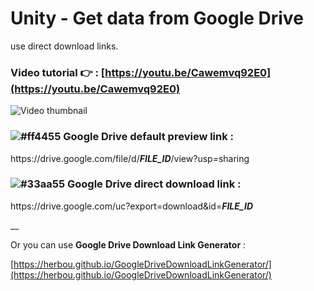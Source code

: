 # Unity - Get data from Google Drive

use direct download links.

### Video tutorial 👉 : [https://youtu.be/Cawemvq92E0](https://youtu.be/Cawemvq92E0)
![Video thumbnail](https://img.youtube.com/vi/Cawemvq92E0/0.jpg)


### ![#ff4455](https://via.placeholder.com/15/ff4455/000000?text=+) Google Drive default preview link :

https<span>://drive<span>.google<span>.com/file/d/***FILE_ID***/view?usp=sharing
  
  

### ![#33aa55](https://via.placeholder.com/15/33aa55/000000?text=+) Google Drive direct download link :

ht<span>tps://drive<span>.google<span>.com/uc?export=download&id=***FILE_ID***
  
__

Or you can use **Google Drive Download Link Generator** :

[https://herbou.github.io/GoogleDriveDownloadLinkGenerator/](https://herbou.github.io/GoogleDriveDownloadLinkGenerator/)
  


